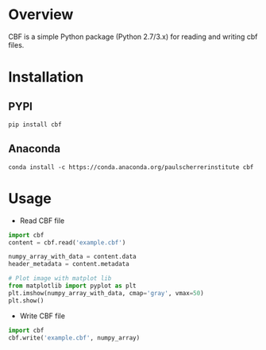 # Overview
CBF is a simple Python package (Python 2.7/3.x) for reading and writing cbf files.

# Installation

## PYPI

```
pip install cbf
```

## Anaconda

```
conda install -c https://conda.anaconda.org/paulscherrerinstitute cbf
```

# Usage

* Read CBF file

```python
import cbf
content = cbf.read('example.cbf')

numpy_array_with_data = content.data
header_metadata = content.metadata

# Plot image with matplot lib
from matplotlib import pyplot as plt
plt.imshow(numpy_array_with_data, cmap='gray', vmax=50)
plt.show()
```

* Write CBF file

```python
import cbf
cbf.write('example.cbf', numpy_array)
```


